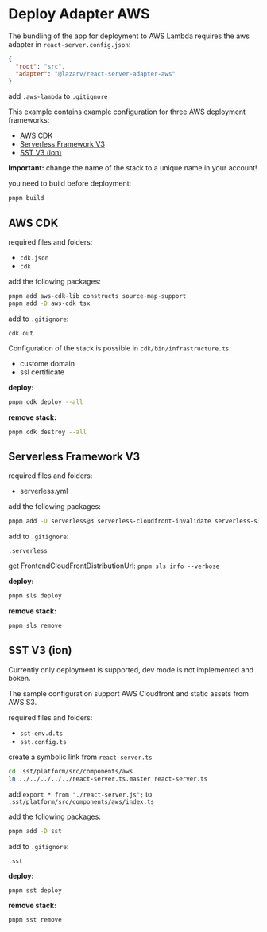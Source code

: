 # Deploy Adapter AWS

The bundling of the app for deployment to AWS Lambda requires the aws adapter in `react-server.config.json`:

```json
{
  "root": "src",
  "adapter": "@lazarv/react-server-adapter-aws"
}
```

add `.aws-lambda` to `.gitignore`

This example contains example configuration for three AWS deployment frameworks:
* [AWS CDK](#aws-cdk)
* [Serverless Framework V3](#serverless-framework-v3)
* [SST V3 (ion)](#sst-v3-ion)

**Important:** change the name of the stack to a unique name in your account!

you need to build before deployment:
```sh
pnpm build
```

## AWS CDK

required files and folders:
* `cdk.json`
* `cdk`

add the following packages:
```sh
pnpm add aws-cdk-lib constructs source-map-support
pnpm add -D aws-cdk tsx
```

add to `.gitignore`:
```
cdk.out
```

Configuration of the stack is possible in `cdk/bin/infrastructure.ts`:
* custome domain
* ssl certificate

**deploy:**
```sh
pnpm cdk deploy --all
```

**remove stack:**
```sh
pnpm cdk destroy --all
```

## Serverless Framework V3

required files and folders:
* serverless.yml

add the following packages:
```sh
pnpm add -D serverless@3 serverless-cloudfront-invalidate serverless-s3-sync
```

add to `.gitignore`:
```
.serverless
```

get FrontendCloudFrontDistributionUrl:
`pnpm sls info --verbose`

**deploy:**
```sh
pnpm sls deploy
```

**remove stack:**
```sh
pnpm sls remove
```

## SST V3 (ion)

Currently only deployment is supported, dev mode is not implemented and boken.

The sample configuration support AWS Cloudfront and static assets from AWS S3.

required files and folders:
* `sst-env.d.ts`
* `sst.config.ts`

create a symbolic link from `react-server.ts`
```sh
cd .sst/platform/src/components/aws
ln ../../../../../react-server.ts.master react-server.ts
```

add `export * from "./react-server.js";` to `.sst/platform/src/components/aws/index.ts`

add the following packages:
```sh
pnpm add -D sst
```

add to `.gitignore`:
```
.sst
```

**deploy:**
```sh
pnpm sst deploy
```

**remove stack:**
```sh
pnpm sst remove
```